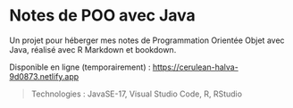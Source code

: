 # Notes de POO avec Java

Un projet pour héberger mes notes de Programmation Orientée Objet avec Java, réalisé avec R Markdown et bookdown.

Disponible en ligne (temporairement) : https://cerulean-halva-9d0873.netlify.app

> Technologies : JavaSE-17, Visual Studio Code, R, RStudio
